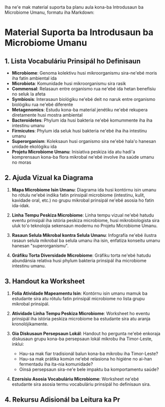 Iha ne'e mak material suporta ba planu aula kona-ba Introdusaun ba Microbiome Umanu, formatu iha Markdown:

# Material Suporta ba Introdusaun ba Microbiome Umanu

## 1. Lista Vocabuláriu Prinsipál ho Definisaun

- **Microbiome**: Genoma kolektivu husi mikroorganismu sira-ne'ebé moris iha fatin ambiental ida
- **Microbiota**: Komunidade husi mikroorganismu sira rasik
- **Commensal**: Relasaun entre organismo rua ne'ebé ida hetan benefisiu no seluk la afeta
- **Symbiosis**: Interasaun biológiku ne'ebé deit no naruk entre organismo biológiku rua ne'ebé diferente
- **Metagenomics**: Estudu kona-ba material jenétiku ne'ebé rekupera diretamente husi mostra ambiental
- **Bacteroidetes**: Phylum ida husi bakteria ne'ebé komummente iha iha intestinu umanu
- **Firmicutes**: Phylum ida seluk husi bakteria ne'ebé iha iha intestinu umanu
- **Superorganism**: Koleksaun husi organismo sira ne'ebé hala'o hanesan unidade ekológiku ida
- **Projetu Microbiome Umanu**: Inisiativa peskiza ida atu hadi'a komprensaun kona-ba flora mikrobal ne'ebé involve iha saúde umanu no moras

## 2. Ajuda Vizual ka Diagrama

1. **Mapa Microbiome Isin Umanu**:
   Diagrama ida husi kontórnu isin umanu ho rótulu ne'ebé indika fatin prinsipál microbiome (intestinu, kulit, kavidade oral, etc.) no grupu mikrobal prinsipál ne'ebé asosia ho fatin ida-idak.

2. **Linha Tempu Peskiza Microbiome**:
   Linha tempu vizual ne'ebé hatudu eventu prinsipál iha istória peskiza microbiome, husi mikrobiologista sira uluk to'o teknolojia sekensaun modernu no Projetu Microbiome Umanu.

3. **Rasaun Selula Mikrobal kontra Selula Umanu**:
   Infografía ne'ebé ilustra rasaun selula mikrobal ba selula umanu iha isin, enfatiza konseitu umanu hanesan "superorganismu".

4. **Gráfiku Torta Diversidade Microbiome**:
   Gráfiku torta ne'ebé hatudu abundánsia relativa husi phylum bakteria prinsipál iha microbiome intestinu umanu.

## 3. Handout ka Worksheet

1. **Folia Atividade Mapeamentu Isin**:
   Kontórnu isin umanu mamuk ba estudante sira atu rótulu fatin prinsipál microbiome no lista grupu mikrobal prinsipál.

2. **Atividade Linha Tempu Peskiza Microbiome**:
   Worksheet ho eventu prinsipál iha istória peskiza microbiome ba estudante sira atu aranja kronolójikamente.

3. **Gia Diskusaun Persepsaun Lokál**:
   Handout ho pergunta ne'ebé enkoraja diskusaun grupu kona-ba persepsaun lokál mikrobu iha Timor-Leste, inklui:
   - Hau-sa mak fiar tradisionál balun kona-ba mikrobu iha Timor-Leste?
   - Hau-sa mak prátika komún ne'ebé relasiona ho higiéne no ai-han fermentadu iha ita-nia komunidade?
   - Oinsá persepsaun sira-ne'e bele impaktu ba komportamentu saúde?

4. **Ezersísiu Asosia Vocabuláriu Microbiome**:
   Worksheet ne'ebé estudante sira asosia termu vocabuláriu prinsipál ho definisaun sira.

## 4. Rekursu Adisionál ba Leitura ka Pr